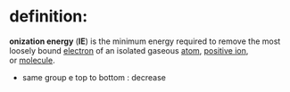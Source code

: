 # definition:
**onization energy** (**IE**) is the minimum energy required to remove the most loosely bound [electron](https://en.wikipedia.org/wiki/Electron "Electron") of an isolated gaseous [atom](https://en.wikipedia.org/wiki/Atom "Atom"), [positive ion](https://en.wikipedia.org/wiki/Ion "Ion"), or [molecule](https://en.wikipedia.org/wiki/Molecule "Molecule").
- same group e top to bottom : decrease